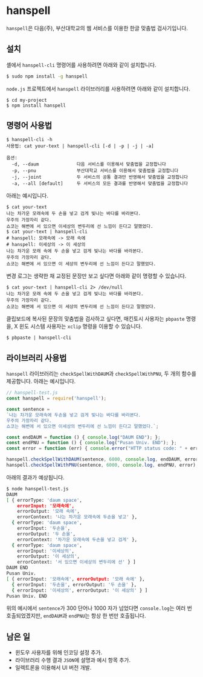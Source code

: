 # hanspell
`hanspell`은 다음(주), 부산대학교의 웹 서비스를 이용한 한글 맞춤법 검사기입니다.

## 설치
셸에서 `hanspell-cli` 명령어를 사용하려면 아래와 같이 설치합니다. 
```sh
$ sudo npm install -g hanspell
```
`node.js` 프로젝트에서 `hanspell` 라이브러리를 사용하려면 아래와 같이 
설치합니다. 
```
$ cd my-project
$ npm install hanspell
```

## 명령어 사용법

```
$ hanspell-cli -h
사용법: cat your-text | hanspell-cli [-d | -p | -j | -a] 

옵션:
  -d, --daum              다음 서비스를 이용해서 맞춤법을 교정합니다
  -p, --pnu               부산대학교 서비스를 이용해서 맞춤법을 교정합니다
  -j, --joint             두 서비스의 공통 결과만 반영해서 맞춤법을 교정합니다
  -a, --all [default]     두 서비스의 모든 결과를 반영해서 맞춤법을 교정합니다
```

아래는 예시입니다.
```
$ cat your-text
나는 차가운 모래속에 두 손을 넣고 검게 빛나는 바다를 바라본다.
우주의 가장자리 같다.
쇼코는 해변에 서 있으면 이세상의 변두리에 선 느낌이 든다고 말했었다.
$ cat your-text | hanspell-cli
# hanspell: 모래속에 -> 모래 속에
# hanspell: 이세상의 -> 이 세상의
나는 차가운 모래 속에 두 손을 넣고 검게 빛나는 바다를 바라본다.
우주의 가장자리 같다.
쇼코는 해변에 서 있으면 이 세상의 변두리에 선 느낌이 든다고 말했었다.
```
변경 로그는 생략한 채 교정된 문장만 보고 싶다면 아래와 같이 명령할 수 있습니다.
```
$ cat your-text | hanspell-cli 2> /dev/null
나는 차가운 모래 속에 두 손을 넣고 검게 빛나는 바다를 바라본다.
우주의 가장자리 같다.
쇼코는 해변에 서 있으면 이 세상의 변두리에 선 느낌이 든다고 말했었다.
```
클립보드에 복사된 문장의 맞춤법을 검사하고 싶다면, 매킨토시 사용자는 `pbpaste`
명령을, X 윈도 시스템 사용자는 `xclip` 명령을 이용할 수 있습니다.
```
$ pbpaste | hanspell-cli
```

## 라이브러리 사용법
`hanspell` 라이브러리는 `checkSpellWithDAUM`과 `checkSpellWithPNU`, 두 개의 
함수를 제공합니다. 아래는 예시입니다.
```js
// hanspell-test.js
const hanspell = require('hanspell');

const sentence =
`나는 차가운 모래속에 두손을 넣고 검게 빛나는 바다를 바라본다.
우주의 가장자리 같다.
쇼코는 해변에 서 있으면 이세상의 변두리에 선 느낌이 든다고 말했었다.`;

const endDAUM = function () { console.log("DAUM END"); };
const endPNU = function () { console.log("Pusan Univ. END"); };
const error = function (err) { console.error("HTTP status code: " + err); };

hanspell.checkSpellWithDAUM(sentence, 6000, console.log, endDAUM, error);
hanspell.checkSpellWithPNU(sentence, 6000, console.log, endPNU, error);
```
아래의 결과가 예상됩니다.
```sh
$ node hanspell-test.js
DAUM
[ { errorType: 'daum space',
    errorInput: '모래속에',
    errorOutput: '모래 속에',
    errorContext: '나는 차가운 모래속에 두손을 넣고' },
  { errorType: 'daum space',
    errorInput: '두손을',
    errorOutput: '두 손을',
    errorContext: '차가운 모래속에 두손을 넣고 검게' },
  { errorType: 'daum space',
    errorInput: '이세상의',
    errorOutput: '이 세상의',
    errorContext: '서 있으면 이세상의 변두리에 선' } ]
DAUM END
Pusan Univ.
[ { errorInput: '모래속에', errorOutput: '모래 속에' },
  { errorInput: '두손을', errorOutput: '두 손을' },
  { errorInput: '이세상의', errorOutput: '이 세상의' } ]
Pusan Univ. END
```
위의 예시에서 `sentence`가 300 단어나 1000 자가 넘었다면 `console.log`는 
여러 번 호출되었겠지만, `endDAUM`과 `endPNU`는 항상 한 번만 호출됩니다.

## 남은 일
* 윈도우 사용자를 위해 인코딩 설정 추가.
* 라이브러리 수행 결과 `JSON`에 설명과 예시 항목 추가.
* 일렉트론을 이용해서 UI 버전 개발.
